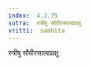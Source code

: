 ```yaml
---
index:  4.2.75
sutra:  स्त्रीषु सौवीरसाल्वप्राक्षु
vritti:  samhita 
---
```


स्त्रीषु सौवीरसाल्वप्राक्षु

